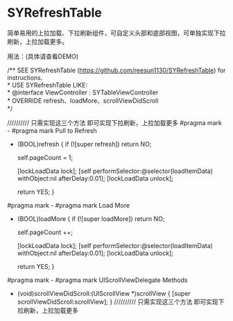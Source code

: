 # SYRefreshTable
简单易用的上拉加载、下拉刷新组件，可自定义头部和底部视图，可单独实现下拉刷新，上拉加载更多。

用法：(具体请查看DEMO)
  
  /**  SEE SYRefreshTable (https://github.com/reesun1130/SYRefreshTable) for instructions.  
    *  USE SYRefreshTable LIKE:  
    *  @interface ViewController : SYTableViewController  
    *  OVERRIDE refresh、loadMore、scrollViewDidScroll  
    */
    
////////// 只需实现这三个方法 即可实现下拉刷新，上拉加载更多
#pragma mark -
#pragma mark Pull to Refresh

- (BOOL)refresh
{
   if (![super refresh])
     return NO;

   self.pageCount = 1;

   [lockLoadData lock];
   [self performSelector:@selector(loadItemData) withObject:nil afterDelay:0.01];
   [lockLoadData unlock];

   return YES;
}

#pragma mark -
#pragma mark Load More

- (BOOL)loadMore
{
   if (![super loadMore])
     return NO;

   self.pageCount ++;
  
   [lockLoadData lock];
   [self performSelector:@selector(loadItemData) withObject:nil afterDelay:0.01];
   [lockLoadData unlock];
  
   return YES;
}

#pragma mark -
#pragma mark UIScrollViewDelegate Methods

- (void)scrollViewDidScroll:(UIScrollView *)scrollView
{
   [super scrollViewDidScroll:scrollView];
}
////////// 只需实现这三个方法 即可实现下拉刷新，上拉加载更多


